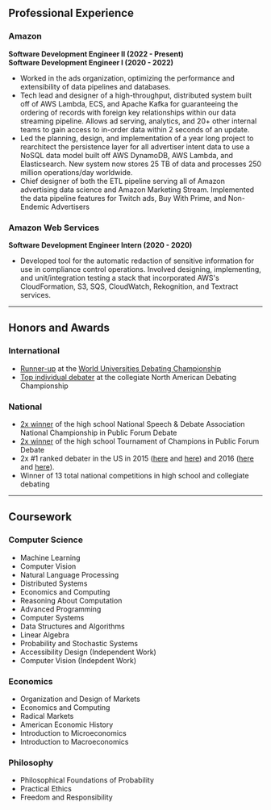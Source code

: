 ## Professional Experience

### Amazon 
**Software Development Engineer II (2022 - Present)**  
**Software Development Engineer I (2020 - 2022)**

* Worked in the ads organization, optimizing the performance and extensibility of data pipelines and databases. 
* Tech lead and designer of a high-throughput, distributed system built off of AWS Lambda, ECS, and Apache Kafka for guaranteeing the ordering of records with foreign key relationships within our data streaming pipeline. Allows ad serving, analytics, and 20+ other internal teams to gain access to in-order data within 2 seconds of an update.
* Led the planning, design, and implementation of a year long project to rearchitect the persistence layer for all advertiser intent data to use a NoSQL data model built off AWS DynamoDB, AWS Lambda, and Elasticsearch. New system now stores 25 TB of data and processes 250 million operations/day worldwide.
* Chief designer of both the ETL pipeline serving all of Amazon advertising data science and Amazon Marketing Stream. Implemented the data pipeline features for Twitch ads, Buy With Prime, and Non-Endemic Advertisers

### Amazon Web Services
**Software Development Engineer Intern (2020 - 2020)**  

* Developed tool for the automatic redaction of sensitive information for use in compliance control operations. Involved designing, implementing, and unit/integration testing a stack that incorporated AWS's CloudFormation, S3, SQS, CloudWatch, Rekognition, and Textract services.

---

## Honors and Awards

### International

* [Runner-up](https://www.dailyprincetonian.com/article/2018/02/princeton-debaters-profile) at the [World Universities Debating Championship](https://en.wikipedia.org/wiki/World_Universities_Debating_Championship)
* [Top individual debater](https://en.wikipedia.org/wiki/North_American_Debating_Championship) at the collegiate North American Debating Championship

### National

* [2x winner](https://www.speechanddebate.org/nationals-history/) of the high school National Speech & Debate Association National Championship in Public Forum Debate
* [2x winner](https://en.wikipedia.org/wiki/List_of_Tournament_of_Champions_winners#Public_Forum_Debate_Champions_and_Runner_Ups) of the high school Tournament of Champions in Public Forum Debate
* 2x #1 ranked debater in the US in 2015 ([here](https://web.archive.org/web/20150822054520/http://www.debaterankings.com/public-forum.html) and [here](https://web.archive.org/web/20150624003112/http://vbriefly.com/pf-rankings/)) and 2016 ([here](https://web.archive.org/web/20160715100826/http://www.debaterankings.com/public-forum.html) and [here](https://web.archive.org/web/20160623194403/http://vbriefly.com/pf-rankings/)). 
* Winner of 13 total national competitions in high school and collegiate debating

---

## Coursework

### Computer Science

* Machine Learning
* Computer Vision
* Natural Language Processing
* Distributed Systems
* Economics and Computing
* Reasoning About Computation
* Advanced Programming
* Computer Systems
* Data Structures and Algorithms
* Linear Algebra
* Probability and Stochastic Systems
* Accessibility Design (Independent Work)
* Computer Vision (Indepdent Work)

### Economics

* Organization and Design of Markets
* Economics and Computing
* Radical Markets
* American Economic History
* Introduction to Microeconomics
* Introduction to Macroeconomics

### Philosophy

* Philosophical Foundations of Probability
* Practical Ethics
* Freedom and Responsibility
